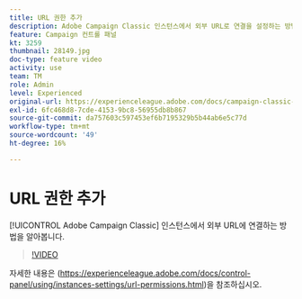 ```yaml
---
title: URL 권한 추가
description: Adobe Campaign Classic 인스턴스에서 외부 URL로 연결을 설정하는 방법을 알아봅니다.
feature: Campaign 컨트롤 패널
kt: 3259
thumbnail: 28149.jpg
doc-type: feature video
activity: use
team: TM
role: Admin
level: Experienced
original-url: https://experienceleague.adobe.com/docs/campaign-classic-learn/tutorials/administrating/control-panel-acc/adding-url-permissions.html
exl-id: 6fc468d8-7cde-4153-9bc8-56955db8b867
source-git-commit: da757603c597453ef6b7195329b5b44ab6e5c77d
workflow-type: tm+mt
source-wordcount: '49'
ht-degree: 16%

---
```


# URL 권한 추가

[!UICONTROL Adobe Campaign Classic] 인스턴스에서 외부 URL에 연결하는 방법을 알아봅니다.

>[!VIDEO](https://video.tv.adobe.com/v/28149?quality=12)

자세한 내용은 (https://experienceleague.adobe.com/docs/control-panel/using/instances-settings/url-permissions.html)을 참조하십시오.
